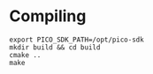 Compiling
=========

```
export PICO_SDK_PATH=/opt/pico-sdk
mkdir build && cd build
cmake ..
make
```
